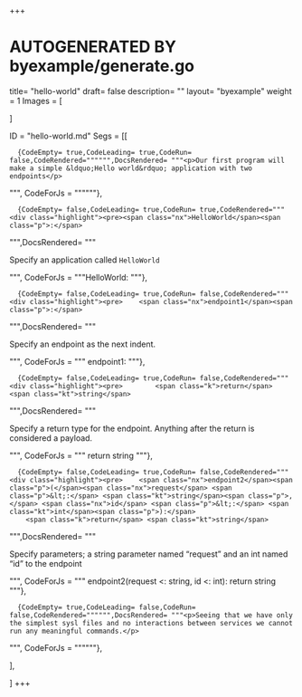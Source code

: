 +++
# AUTOGENERATED BY byexample/generate.go
title= "hello-world"
draft= false
description= ""
layout= "byexample"
weight = 1
Images = [
  
]

ID = "hello-world.md"
Segs = [[
  
      {CodeEmpty= true,CodeLeading= true,CodeRun= false,CodeRendered="""""",DocsRendered= """<p>Our first program will make a simple &ldquo;Hello world&rdquo; application with two endpoints</p>
""", CodeForJs = """"""},

      {CodeEmpty= false,CodeLeading= true,CodeRun= true,CodeRendered="""<div class="highlight"><pre><span class="nx">HelloWorld</span><span class="p">:</span>
</pre></div>
""",DocsRendered= """<p>Specify an application called <code>HelloWorld</code></p>
""", CodeForJs = """HelloWorld:
"""},

      {CodeEmpty= false,CodeLeading= true,CodeRun= false,CodeRendered="""<div class="highlight"><pre>    <span class="nx">endpoint1</span><span class="p">:</span>
</pre></div>
""",DocsRendered= """<p>Specify an endpoint as the next indent.</p>
""", CodeForJs = """    endpoint1:
"""},

      {CodeEmpty= false,CodeLeading= true,CodeRun= false,CodeRendered="""<div class="highlight"><pre>        <span class="k">return</span> <span class="kt">string</span>
</pre></div>
""",DocsRendered= """<p>Specify a return type for the endpoint. Anything after the return is considered a payload.</p>
""", CodeForJs = """        return string
"""},

      {CodeEmpty= false,CodeLeading= true,CodeRun= false,CodeRendered="""<div class="highlight"><pre>    <span class="nx">endpoint2</span><span class="p">(</span><span class="nx">request</span> <span class="p">&lt;:</span> <span class="kt">string</span><span class="p">,</span> <span class="nx">id</span> <span class="p">&lt;:</span> <span class="kt">int</span><span class="p">):</span>
        <span class="k">return</span> <span class="kt">string</span>
</pre></div>
""",DocsRendered= """<p>Specify parameters; a string parameter named &ldquo;request&rdquo; and an int named &ldquo;id&rdquo; to the endpoint</p>
""", CodeForJs = """    endpoint2(request <: string, id <: int):
        return string
"""},

      {CodeEmpty= true,CodeLeading= false,CodeRun= false,CodeRendered="""""",DocsRendered= """<p>Seeing that we have only the simplest sysl files and no interactions between services we cannot run any meaningful commands.</p>
""", CodeForJs = """"""},

],

]
+++


